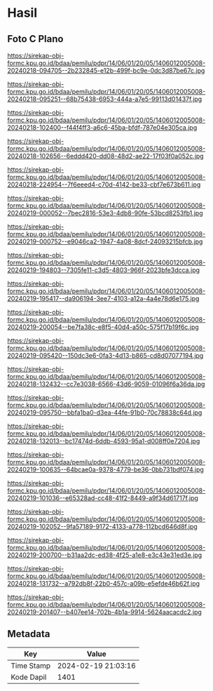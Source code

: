 # Hasil

## Foto C Plano

https://sirekap-obj-formc.kpu.go.id/bdaa/pemilu/pdpr/14/06/01/20/05/1406012005008-20240218-094705--2b232845-e12b-499f-bc9e-0dc3d87be67c.jpg

https://sirekap-obj-formc.kpu.go.id/bdaa/pemilu/pdpr/14/06/01/20/05/1406012005008-20240218-095251--68b75438-6953-444a-a7e5-99113d01437f.jpg

https://sirekap-obj-formc.kpu.go.id/bdaa/pemilu/pdpr/14/06/01/20/05/1406012005008-20240218-102400--f44f4ff3-a6c6-45ba-bfdf-787e04e305ca.jpg

https://sirekap-obj-formc.kpu.go.id/bdaa/pemilu/pdpr/14/06/01/20/05/1406012005008-20240218-102656--6eddd420-dd08-48d2-ae22-17f03f0a052c.jpg

https://sirekap-obj-formc.kpu.go.id/bdaa/pemilu/pdpr/14/06/01/20/05/1406012005008-20240218-224954--7f6eeed4-c70d-4142-be33-cbf7e673b611.jpg

https://sirekap-obj-formc.kpu.go.id/bdaa/pemilu/pdpr/14/06/01/20/05/1406012005008-20240219-000052--7bec2816-53e3-4db8-90fe-53bcd8253fb1.jpg

https://sirekap-obj-formc.kpu.go.id/bdaa/pemilu/pdpr/14/06/01/20/05/1406012005008-20240219-000752--e9046ca2-1947-4a08-8dcf-24093215bfcb.jpg

https://sirekap-obj-formc.kpu.go.id/bdaa/pemilu/pdpr/14/06/01/20/05/1406012005008-20240219-194803--7305fe11-c3d5-4803-966f-2023bfe3dcca.jpg

https://sirekap-obj-formc.kpu.go.id/bdaa/pemilu/pdpr/14/06/01/20/05/1406012005008-20240219-195417--da906194-3ee7-4103-a12a-4a4e78d6e175.jpg

https://sirekap-obj-formc.kpu.go.id/bdaa/pemilu/pdpr/14/06/01/20/05/1406012005008-20240219-200054--be7fa38c-e8f5-40d4-a50c-575f17b19f6c.jpg

https://sirekap-obj-formc.kpu.go.id/bdaa/pemilu/pdpr/14/06/01/20/05/1406012005008-20240219-095420--150dc3e6-0fa3-4d13-b865-cd8d07077194.jpg

https://sirekap-obj-formc.kpu.go.id/bdaa/pemilu/pdpr/14/06/01/20/05/1406012005008-20240218-132432--cc7e3038-6566-43d6-9059-01096f6a36da.jpg

https://sirekap-obj-formc.kpu.go.id/bdaa/pemilu/pdpr/14/06/01/20/05/1406012005008-20240219-095750--bbfa1ba0-d3ea-44fe-91b0-70c78838c64d.jpg

https://sirekap-obj-formc.kpu.go.id/bdaa/pemilu/pdpr/14/06/01/20/05/1406012005008-20240218-132013--bc17474d-6ddb-4593-95a1-d008ff0e7204.jpg

https://sirekap-obj-formc.kpu.go.id/bdaa/pemilu/pdpr/14/06/01/20/05/1406012005008-20240219-100635--64bcae0a-9378-4779-be36-0bb731bdf074.jpg

https://sirekap-obj-formc.kpu.go.id/bdaa/pemilu/pdpr/14/06/01/20/05/1406012005008-20240219-101036--e65328ad-cc48-41f2-8449-a9f34d61717f.jpg

https://sirekap-obj-formc.kpu.go.id/bdaa/pemilu/pdpr/14/06/01/20/05/1406012005008-20240219-102052--9fa57189-9172-4133-a778-112bcd646d8f.jpg

https://sirekap-obj-formc.kpu.go.id/bdaa/pemilu/pdpr/14/06/01/20/05/1406012005008-20240219-200700--b31aa2dc-ed38-4f25-a1e8-e3c43e31ed3e.jpg

https://sirekap-obj-formc.kpu.go.id/bdaa/pemilu/pdpr/14/06/01/20/05/1406012005008-20240218-131732--a792db8f-22b0-457c-a09b-e5efde46b62f.jpg

https://sirekap-obj-formc.kpu.go.id/bdaa/pemilu/pdpr/14/06/01/20/05/1406012005008-20240219-201407--b407ee14-702b-4b1a-9914-5624aacacdc2.jpg


## Metadata

| Key        | Value               |
| ---------- | ------------------- |
| Time Stamp | 2024-02-19 21:03:16 |
| Kode Dapil | 1401                |



